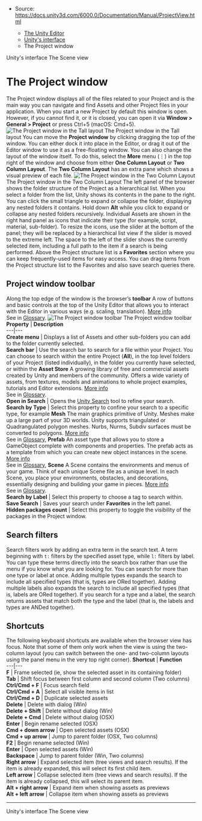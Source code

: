 * Source: https://docs.unity3d.com/6000.0/Documentation/Manual/ProjectView.html

  * [The Unity Editor](https://docs.unity3d.com/6000.0/Documentation/Manual/unity-editor.html)
  * [Unity's interface](https://docs.unity3d.com/6000.0/Documentation/Manual/UsingTheEditor.html)
  * The Project window


[](https://docs.unity3d.com/6000.0/Documentation/Manual/UsingTheEditor.html)
Unity's interface
[](https://docs.unity3d.com/6000.0/Documentation/Manual/UsingTheSceneView.html)
The Scene view
# The Project window
The Project window displays all of the files related to your Project and is the main way you can navigate and find Assets and other Project files in your application. When you start a new Project by default this window is open. However, if you cannot find it, or it is closed, you can open it via **Window > General > Project** or press Ctrl+5 (macOS: Cmd+5).
![The Project window in the Tall layout](https://docs.unity3d.com/6000.0/Documentation/uploads/Main/project-window-context.png) The Project window in the Tall layout
You can move the **Project window** by clicking dragging the top of the window. You can either dock it into place in the Editor, or drag it out of the Editor window to use it as a free-floating window. You can also change the layout of the window itself. To do this, select the **More** menu (⋮) in the top right of the window and choose from either **One Column Layout** or **Two Column Layout**. The **Two Column Layout** has an extra pane which shows a visual preview of each file.
![The Project window in the Two Column Layout](https://docs.unity3d.com/6000.0/Documentation/uploads/Main/project-window-wide-layout.png) The Project window in the Two Column Layout
The left panel of the browser shows the folder structure of the Project as a hierarchical list. When you select a folder from the list, Unity shows its contents in the pane to the right. You can click the small triangle to expand or collapse the folder, displaying any nested folders it contains. Hold down **Alt** while you click to expand or collapse any nested folders recursively.
Individual Assets are shown in the right hand panel as icons that indicate their type (for example, script, material, sub-folder). To resize the icons, use the slider at the bottom of the panel; they will be replaced by a hierarchical list view if the slider is moved to the extreme left. The space to the left of the slider shows the currently selected item, including a full path to the item if a search is being performed.
Above the Project structure list is a **Favorites** section where you can keep frequently-used items for easy access. You can drag items from the Project structure list to the Favorites and also save search queries there.
## Project window toolbar
Along the top edge of the window is the browser’s **toolbar** A row of buttons and basic controls at the top of the Unity Editor that allows you to interact with the Editor in various ways (e.g. scaling, translation). [More info](https://docs.unity3d.com/6000.0/Documentation/Manual/Toolbar.html)  
See in [Glossary](https://docs.unity3d.com/6000.0/Documentation/Manual/Glossary.html#Toolbar).
![The Project window toolbar](https://docs.unity3d.com/6000.0/Documentation/uploads/Main/project-window-toolbar.png) The Project window toolbar **Property** | **Description**  
---|---  
**Create menu** | Displays a list of Assets and other sub-folders you can add to the folder currently selected.  
**Search bar** | Use the search bar to search for a file within your Project. You can choose to search within the entire Project (**All**), in the top level folders of your Project (listed individually), in the folder you currently have selected, or within the **Asset Store** A growing library of free and commercial assets created by Unity and members of the community. Offers a wide variety of assets, from textures, models and animations to whole project examples, tutorials and Editor extensions. [More info](https://docs.unity3d.com/6000.0/Documentation/Manual/AssetStore.html)  
See in [Glossary](https://docs.unity3d.com/6000.0/Documentation/Manual/Glossary.html#AssetStore).  
**Open in Search** | Opens the [Unity Search](https://docs.unity3d.com/6000.0/Documentation/Manual/search-overview.html) tool to refine your search.  
**Search by Type** | Select this property to confine your search to a specific type, for example **Mesh** The main graphics primitive of Unity. Meshes make up a large part of your 3D worlds. Unity supports triangulated or Quadrangulated polygon meshes. Nurbs, Nurms, Subdiv surfaces must be converted to polygons. [More info](https://docs.unity3d.com/6000.0/Documentation/Manual/mesh.html)  
See in [Glossary](https://docs.unity3d.com/6000.0/Documentation/Manual/Glossary.html#Mesh), **Prefab** An asset type that allows you to store a GameObject complete with components and properties. The prefab acts as a template from which you can create new object instances in the scene. [More info](https://docs.unity3d.com/6000.0/Documentation/Manual/Prefabs.html)  
See in [Glossary](https://docs.unity3d.com/6000.0/Documentation/Manual/Glossary.html#Prefab), **Scene** A Scene contains the environments and menus of your game. Think of each unique Scene file as a unique level. In each Scene, you place your environments, obstacles, and decorations, essentially designing and building your game in pieces. [More info](https://docs.unity3d.com/6000.0/Documentation/Manual/CreatingScenes.html)  
See in [Glossary](https://docs.unity3d.com/6000.0/Documentation/Manual/Glossary.html#Scene).  
**Search by Label** | Select this property to choose a tag to search within.  
**Save Search** | Saves your search under **Favorites** in the left panel.  
**Hidden packages count** | Select this property to toggle the visibility of the packages in the Project window.  
## Search filters
Search filters work by adding an extra term in the search text. A term beginning with `t:` filters by the specified asset type, while `l:` filters by label. You can type these terms directly into the search box rather than use the menu if you know what you are looking for. You can search for more than one type or label at once. Adding multiple types expands the search to include all specified types (that is, types are ORed together). Adding multiple labels also expands the search to include all specified types (that is, labels are ORed together). If you search for a type and a label, the search returns assets that match both the type and the label (that is, the labels and types are ANDed together).
## Shortcuts
The following keyboard shortcuts are available when the browser view has focus. Note that some of them only work when the view is using the two-column layout (you can switch between the one- and two-column layouts using the panel menu in the very top right corner).
**Shortcut** | **Function**  
---|---  
**F** | Frame selected (ie, show the selected asset in its containing folder)  
**Tab** | Shift focus between first column and second column (Two columns)  
**Ctrl/Cmd + F** | Focus search field  
**Ctrl/Cmd + A** | Select all visible items in list  
**Ctrl/Cmd + D** | Duplicate selected assets  
**Delete** | Delete with dialog (Win)  
**Delete + Shift** | Delete without dialog (Win)  
**Delete + Cmd** | Delete without dialog (OSX)  
**Enter** | Begin rename selected (OSX)  
**Cmd + down arrow** | Open selected assets (OSX)  
**Cmd + up arrow** | Jump to parent folder (OSX, Two columns)  
**F2** | Begin rename selected (Win)  
**Enter** | Open selected assets (Win)  
**Backspace** | Jump to parent folder (Win, Two columns)  
**Right arrow** | Expand selected item (tree views and search results). If the item is already expanded, this will select its first child item.  
**Left arrow** | Collapse selected item (tree views and search results). If the item is already collapsed, this will select its parent item.  
**Alt + right arrow** | Expand item when showing assets as previews  
**Alt + left arrow** | Collapse item when showing assets as previews  
* * *
[](https://docs.unity3d.com/6000.0/Documentation/Manual/UsingTheEditor.html)
Unity's interface
[](https://docs.unity3d.com/6000.0/Documentation/Manual/UsingTheSceneView.html)
The Scene view
